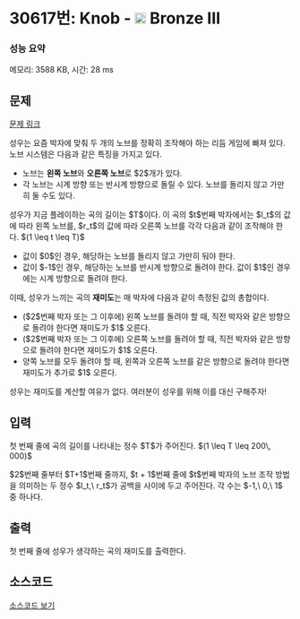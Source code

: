 # 30617번: Knob - <img src="https://static.solved.ac/tier_small/3.svg" style="height:20px" /> Bronze III

<!-- performance -->
### 성능 요약
메모리: 3588 KB, 시간: 28 ms
<!-- end -->

## 문제

[문제 링크](https://boj.kr/30617)

<p>성우는 요즘 박자에 맞춰 두 개의 노브를 정확히 조작해야 하는 리듬 게임에 빠져 있다. 노브 시스템은 다음과 같은 특징을 가지고 있다.</p>

<ul>
<li>노브는 <strong>왼쪽 노브</strong>와 <strong>오른쪽 노브</strong>로 $2$개가 있다.</li>
<li>각 노브는 시계 방향 또는 반시계 방향으로 돌릴 수 있다. 노브를 돌리지 않고 가만히 둘 수도 있다.</li>
</ul>

<p>성우가 지금 플레이하는 곡의 길이는 $T$이다. 이 곡의 $t$번째 박자에서는 $l_t$의 값에 따라 왼쪽 노브를, $r_t$의 값에 따라 오른쪽 노브를 각각 다음과 같이 조작해야 한다. $(1 \leq t \leq T)$</p>

<ul>
<li>값이 $0$인 경우, 해당하는 노브를 돌리지 않고 가만히 둬야 한다.</li>
<li>값이 $-1$인 경우, 해당하는 노브를 반시계 방향으로 돌려야 한다. 값이 $1$인 경우에는 시계 방향으로 돌려야 한다.</li>
</ul>

<p>이때, 성우가 느끼는 곡의 <strong>재미도</strong>는 매 박자에 다음과 같이 측정된 값의 총합이다.</p>

<ul>
<li>($2$번째 박자 또는 그 이후에) 왼쪽 노브를 돌려야 할 때, 직전 박자와 같은 방향으로 돌려야 한다면 재미도가 $1$ 오른다.</li>
<li>($2$번째 박자 또는 그 이후에) 오른쪽 노브를 돌려야 할 때, 직전 박자와 같은 방향으로 돌려야 한다면 재미도가 $1$ 오른다.</li>
<li>양쪽 노브를 모두 돌려야 할 때, 왼쪽과 오른쪽 노브를 같은 방향으로 돌려야 한다면 재미도가 추가로 $1$ 오른다.</li>
</ul>

<p>성우는 재미도를 계산할 여유가 없다. 여러분이 성우를 위해 이를 대신 구해주자!</p>

## 입력

<p>첫 번째 줄에 곡의 길이를 나타내는 정수 $T$가 주어진다. $(1 \leq T \leq 200\, 000)$</p>

<p>$2$번째 줄부터 $T+1$번째 줄까지, $t + 1$번째 줄에 $t$번째 박자의 노브 조작 방법을 의미하는 두 정수 $l_t,\ r_t$가 공백을 사이에 두고 주어진다. 각 수는 $-1,\ 0,\ 1$ 중 하나다.</p>

## 출력

<p>첫 번째 줄에 성우가 생각하는 곡의 재미도를 출력한다.</p>

## 소스코드

[소스코드 보기](Knob.cpp)